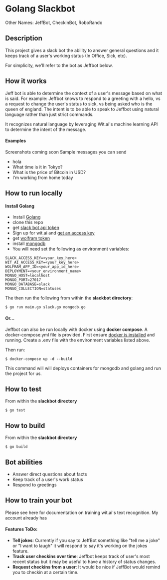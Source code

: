 # Golang Slackbot
Other Names: JeffBot, CheckinBot, RoboRando

## Description
This project gives a slack bot the ability to answer general questions and it keeps track of a user's working status (In Office, Sick, etc). 

For simplicity, we'll refer to the bot as Jeffbot below.

## How it works
Jeff bot is able to determine the context of a user's message based on what is said. For example: Jeffbot knows to respond to a greeting with a hello, vs a request to change the user's status to sick, vs being asked who is the queen of england. The intent is to be able to speak to Jeffbot using natural language rather than just strict commands.

It recognizes natural language by leveraging Wit.ai's machine learning API to determine the intent of the message. 

#### Examples
Screenshots coming soon
Sample messages you can send
- hola
- What time is it in Tokyo?
- What is the price of Bitcoin in USD?
- I'm working from home today

## How to run locally
#### Install Golang
- Install [Golang](https://golang.org/doc/install)
- clone this repo
- get [slack bot api token](https://get.slack.help/hc/en-us/articles/215770388-Create-and-regenerate-API-tokens#-bot-user-tokens)
- Sign up for wit.ai and [get an access key](https://wit.ai/docs/quickstart)
- get [wolfram token](https://www.wolframalpha.com/tour/)
- install [mongodb](https://docs.mongodb.com/manual/installation/)
- You will need set the following as environment variables:
```
SLACK_ACCESS_KEY=<your_key_here>
WIT_AI_ACCESS_KEY=<your_key_here>
WOLFRAM_APP_ID=<your_app_id_here>
DEPLOYMENT=<your_environment_name>
MONGO_HOST=localhost
MONGO_PORT=27017
MONGO_DATABASE=slack
MONGO_COLLECTION=statuses
```

The then run the following from within the __slackbot directory__:
```
$ go run main.go slack.go mongodb.go
```
#### Or...

Jeffbot can also be run locally with docker using __docker compose__. A docker-compose.yml file is provided. First ensure [docker is installed](https://docs.docker.com/) and running. Create a .env file with the environment variables listed above.

Then run:
```
$ docker-compose up -d --build
```
This command will will deploys containers for mongodb and golang and run the project for us.

## How to test
From within the __slackbot directory__
```
$ go test
```

## How to build
From within the __slackbot directory__
```
$ go build
```

## Bot abilities
- Answer direct questions about facts
- Keep track of a user's work status
- Respond to greetings

## How to train your bot
Please see here for documentation on training wit.ai's text recognition. 
My account already has

#### Features ToDo:
- __Tell jokes__: Currently if you say to JeffBot something like "tell me a joke" or "I want to laugh" it will respond to say it's working on the jokes feature.
- __Track user checkins over time__: Jeffbot keeps track of user's most recent status but it may be useful to have a history of status changes.
- __Request checkins from a user__: It would be nice if JeffBot would remind you to checkin at a certain time.